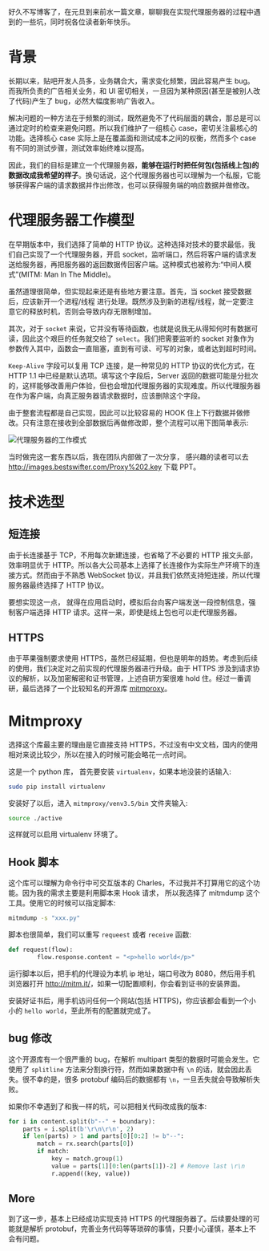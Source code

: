 好久不写博客了，在元旦到来前水一篇文章，聊聊我在实现代理服务器的过程中遇到的一些坑，同时祝各位读者新年快乐。

# 背景

长期以来，贴吧开发人员多，业务耦合大，需求变化频繁，因此容易产生 bug。而我所负责的广告相关业务，和 UI 密切相关，一旦因为某种原因(甚至是被别人改了代码)产生了 bug，必然大幅度影响广告收入。

解决问题的一种方法在于频繁的测试，既然避免不了代码层面的耦合，那总是可以通过定时的检查来避免问题。所以我们维护了一组核心 case，密切关注最核心的功能。选择核心 case 实际上是在覆盖面和测试成本之间的权衡，然而多个 case 有不同的测试步骤，测试效率始终难以提高。

因此，我们的目标是建立一个代理服务器，**能够在运行时把任何包(包括线上包)的数据改成我希望的样子**。换句话说，这个代理服务器也可以理解为一个私服，它能够获得客户端的请求数据并作出修改，也可以获得服务端的响应数据并做修改。

# 代理服务器工作模型

在早期版本中，我们选择了简单的 HTTP 协议。这种选择对技术的要求最低，我们自己实现了一个代理服务器，开启 socket，监听端口，然后将客户端的请求发送给服务器，再把服务器的返回数据传回客户端。这种模式也被称为:“中间人模式”(MITM: Man In The Middle)。

虽然道理很简单，但实现起来还是有些地方要注意。首先，当 socket 接受数据后，应该新开一个进程/线程 进行处理。既然涉及到新的进程/线程，就一定要注意它的释放时机，否则会导致内存无限制增加。

其次，对于 `socket` 来说，它并没有等待函数，也就是说我无从得知何时有数据可读，因此这个艰巨的任务就交给了 `select`。我们把需要监听的 socket 对象作为参数传入其中，函数会一直阻塞，直到有可读、可写的对象，或者达到超时时间。

`Keep-Alive` 字段可以复用 TCP 连接，是一种常见的 HTTP 协议的优化方式，在 HTTP 1.1 中已经是默认选项。填写这个字段后，Server 返回的数据可能是分批次的，这样能够改善用户体验，但也会增加代理服务器的实现难度。所以代理服务器在作为客户端，向真正服务器请求数据时，应该删除这个字段。

由于整套流程都是自己实现，因此可以比较容易的 HOOK 住上下行数据并做修改。只有注意在接收到全部数据后再做修改即，整个流程可以用下图简单表示:

![代理服务器的工作模式](https://o8ouygf5v.qnssl.com/1483087878.png)

当时做完这一套东西以后，我在团队内部做了一次分享， 感兴趣的读者可以去 <http://images.bestswifter.com/Proxy%202.key> 下载 PPT。

# 技术选型

## 短连接

由于长连接基于 TCP，不用每次新建连接，也省略了不必要的 HTTP 报文头部，效率明显优于 HTTP。所以各大公司基本上选择了长连接作为实际生产环境下的连接方式。然而由于不熟悉 WebSocket 协议，并且我们依然支持短连接，所以代理服务器最终选择了 HTTP 协议。

要想实现这一点， 就得在应用启动时，模拟后台向客户端发送一段控制信息，强制客户端选择 HTTP 请求。这样一来，即使是线上包也可以走代理服务器。

## HTTPS

由于苹果强制要求使用 HTTPS，虽然已经延期，但也是明年的趋势。考虑到后续的使用，我们决定对之前实现的代理服务器进行升级。由于 HTTPS 涉及到请求协议的解析，以及加密解密和证书管理，上述自研方案很难 hold 住。经过一番调研，最后选择了一个比较知名的开源库 [mitmproxy](https://github.com/mitmproxy/mitmproxy)。

# Mitmproxy

选择这个库最主要的理由是它直接支持 HTTPS，不过没有中文文档，国内的使用相对来说比较少，所以在接入的时候可能会略花一点时间。

这是一个 python 库， 首先要安装 `virtualenv`，如果本地没装的话输入: 

```bash
sudo pip install virtualenv
```

安装好了以后，进入 `mitmproxy/venv3.5/bin` 文件夹输入:

```bash
source ./active
```

这样就可以启用 virtualenv 环境了。

## Hook 脚本

这个库可以理解为命令行中可交互版本的 Charles，不过我并不打算用它的这个功能。因为我的需求主要是利用脚本来 Hook 请求， 所以我选择了 mitmdump 这个工具。使用它的时候可以指定脚本:

```bash
mitmdump -s "xxx.py"
```

脚本也很简单，我们可以重写 `requeest` 或者 `receive` 函数:

```python
def request(flow):
        flow.response.content = "<p>hello world</p>"
```

运行脚本以后，把手机的代理设为本机 ip 地址，端口号改为 8080，然后用手机浏览器打开 <http://mitm.it/>，如果一切配置顺利，你会看到证书的安装界面。

安装好证书后，用手机访问任何一个网站(包括 HTTPS)，你应该都会看到一个小小的 `hello world`，至此所有的配置就完成了。

## bug 修改

这个开源库有一个很严重的 bug，在解析 multipart 类型的数据时可能会发生。它使用了 `splitline` 方法来分割换行符，然而如果数据中有 `\n` 的话，就会因此丢失。很不幸的是，很多 protobuf 编码后的数据都有 `\n`，一旦丢失就会导致解析失败。

如果你不幸遇到了和我一样的坑，可以把相关代码改成我的版本:

```python
for i in content.split(b"--" + boundary):
    parts = i.split(b'\r\n\r\n', 2)
    if len(parts) > 1 and parts[0][0:2] != b"--":
        match = rx.search(parts[0])
        if match:
            key = match.group(1)
            value = parts[1][0:len(parts[1])-2] # Remove last \r\n
            r.append((key, value))
```

## More

到了这一步，基本上已经成功实现支持 HTTPS 的代理服务器了。后续要处理的可能就是解析 protobuf，完善业务代码等等琐碎的事情，只要小心谨慎，基本上不会有问题。
